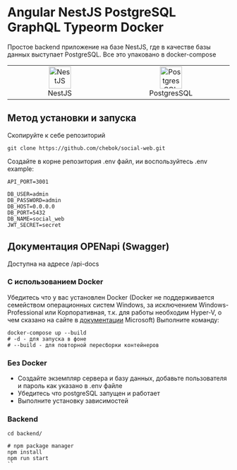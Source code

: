 # Angular NestJS PostgreSQL GraphQL Typeorm Docker

Простое backend приложение на базе NestJS, где в качестве базы данных выступает PostgreSQL. Все это упаковано в docker-compose

<table width="100%">
  <tr>
    <td align="center" valign="middle" width="17%">
      <a href="https://nestjs.com/">
        <img height="50" alt="NestJS" src="https://hsto.org/getpro/habr/post_images/d11/98b/ac8/d1198bac8e4ced0d89d5e5983061f418.png"/>
      </a>
      <br />
      NestJS
    </td>
    <td align="center" valign="middle" width="17%">
      <a href="https://www.postgresql.org/">
      <img height="50" alt="PostgresSQL" src="https://upload.wikimedia.org/wikipedia/commons/thumb/2/29/Postgresql_elephant.svg/640px-Postgresql_elephant.svg.png"/>
      </a>
      <br />
      PostgresSQL
    </td>
  </tr>
</table>

## Метод установки и запуска

Скопируйте к себе репозиторий

```shell
git clone https://github.com/chebok/social-web.git
```

Создайте в корне репозитория .env файл, ии воспользуйтесь .env example:

```dotenv
API_PORT=3001

DB_USER=admin
DB_PASSWORD=admin
DB_HOST=0.0.0.0
DB_PORT=5432
DB_NAME=social_web
JWT_SECRET=secret
```
## Документация OPENapi (Swagger)

Доступна на адресе /api-docs

### С использованием Docker

Убедитесь что у вас установлен Docker (Docker не поддерживается семейством операционных систем Windows, за исключением
Windows-Professional или Корпоративная, т.к. для работы необходим Hyper-V, о чем сказано на сайте
в [документации](https://docs.microsoft.com/ru-ru/virtualization/hyper-v-on-windows/quick-start/enable-hyper-v#check-requirements)
Microsoft)
Выполните команду:

```shell
docker-compose up --build
# -d - для запуска в фоне
# --build - для повторной пересборки контейнеров
```

### Без Docker

- Создайте экземпляр сервера и базу данных, добавьте пользователя и пароль как указано в .env файле
- Убедитесь что postgreSQL запущен и работает
- Выполните установку зависимостей

### Backend
```shell
cd backend/

# npm package manager
npm install
npm run start
``